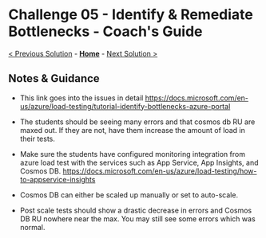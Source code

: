 # Challenge 05 - Identify & Remediate Bottlenecks - Coach's Guide 

[< Previous Solution](./Solution-04.md) - **[Home](./README.md)** - [Next Solution >](./Solution-06.md)

## Notes & Guidance
- This link goes into the issues in detail
https://docs.microsoft.com/en-us/azure/load-testing/tutorial-identify-bottlenecks-azure-portal

- The students should be seeing many errors and that cosmos db RU are maxed out.  If they are not, have them increase the amount of load in their tests.
- Make sure the students have configured monitoring integration from azure load test with the services such as App Service, App Insights, and Cosmos DB.
    https://docs.microsoft.com/en-us/azure/load-testing/how-to-appservice-insights
- Cosmos DB can either be scaled up manually or set to auto-scale.
- Post scale tests should show a drastic decrease in errors and Cosmos DB RU nowhere near the max. You may still see some errors which was normal.